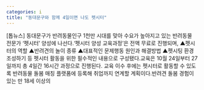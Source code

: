 ```yaml
---
categories: i
title: "동대문구와 함께 4일이면 나도 펫시터"
---
```

[톱뉴스] 동대문구가 반려동물인구 1천만 시대를 맞아 수요가 높아지고 있는 반려동물 전문가 ‘펫시터’ 양성에 나선다.‘펫시터 양성 교육과정’은 전액 무료로 진행되며, ▲펫시터의 역할 ▲반려견의 놀이 종류 ▲대표적인 문제행동 원인과 해결방법 ▲펫시팅 환경 조성하기 등 펫시터 활동을 위한 필수적인 내용으로 구성됐다.교육은 10월 24일부터 27일까지 총 4일간 16시간 과정으로 진행된다. 교육 이수 후에는 펫시터로 활동할 수 있도록 반려동물 돌봄 매칭 플랫폼에 등록해 취업까지 연계할 계획이다.반려견 돌봄 경험이 있는 만 18세 이상의